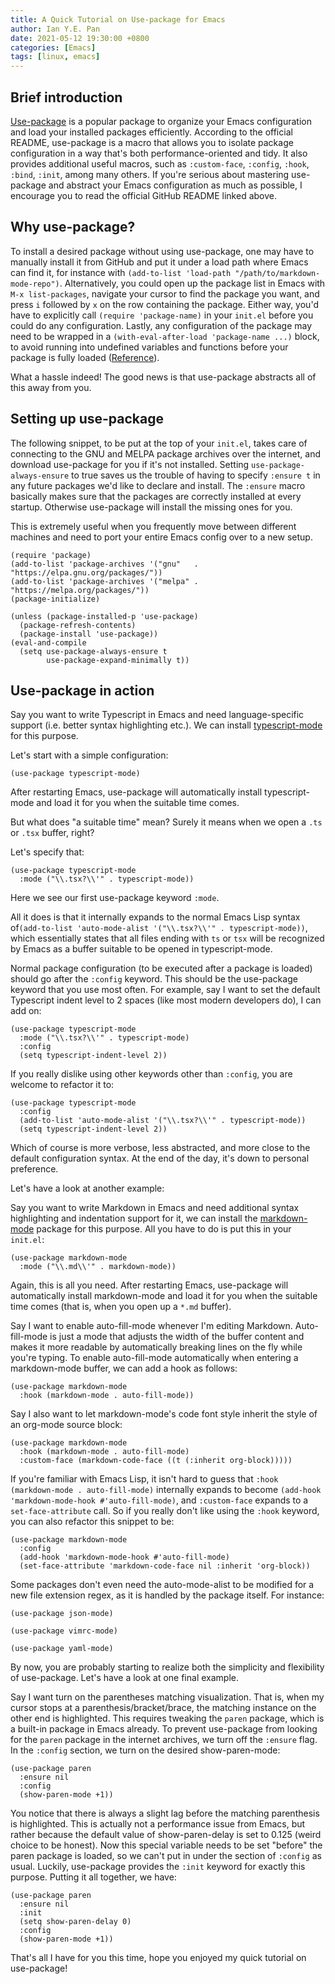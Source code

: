 ```yaml
---
title: A Quick Tutorial on Use-package for Emacs
author: Ian Y.E. Pan
date: 2021-05-12 19:30:00 +0800
categories: [Emacs]
tags: [linux, emacs]
---
```


## Brief introduction

[Use-package](https://github.com/jwiegley/use-package) is a popular
package to organize your Emacs configuration and load your installed
packages efficiently. According to the official README, use-package is
a macro that allows you to isolate package configuration in a way
that's both performance-oriented and tidy. It also provides additional
useful macros, such as `:custom-face`, `:config`, `:hook`, `:bind`,
`:init`, among many others. If you're serious about mastering
use-package and abstract your Emacs configuration as much as possible,
I encourage you to read the official GitHub README linked above.

## Why use-package?

To install a desired package without using use-package, one may have
to manually install it from GitHub and put it under a load path where
Emacs can find it, for instance with `(add-to-list 'load-path
"/path/to/markdown-mode-repo")`. Alternatively, you could open up the
package list in Emacs with `M-x list-packages`, navigate your cursor
to find the package you want, and press `i` followed by `x` on the row
containing the package. Either way, you'd have to explicitly call
`(require 'package-name)` in your `init.el` before you could do any
configuration. Lastly, any configuration of the package may need to be
wrapped in a `(with-eval-after-load 'package-name ...)` block, to
avoid running into undefined variables and functions before your
package is fully loaded
([Reference](https://www.emacswiki.org/emacs/InstallingPackages#h5o-7)).

What a hassle indeed! The good news is that use-package abstracts all
of this away from you.

## Setting up use-package

The following snippet, to be put at the top of your `init.el`, takes
care of connecting to the GNU and MELPA package archives over the
internet, and download use-package for you if it's not
installed. Setting `use-package-always-ensure` to true saves us the
trouble of having to specify `:ensure t` in any future packages we'd
like to declare and install. The `:ensure` macro basically makes sure
that the packages are correctly installed at every startup. Otherwise
use-package will install the missing ones for you.

This is extremely useful when you frequently move between different
machines and need to port your entire Emacs config over to a new setup.

```emacs-lisp
(require 'package)
(add-to-list 'package-archives '("gnu"   . "https://elpa.gnu.org/packages/"))
(add-to-list 'package-archives '("melpa" . "https://melpa.org/packages/"))
(package-initialize)

(unless (package-installed-p 'use-package)
  (package-refresh-contents)
  (package-install 'use-package))
(eval-and-compile
  (setq use-package-always-ensure t
        use-package-expand-minimally t))
```

## Use-package in action


Say you want to write Typescript in Emacs and need language-specific
support (i.e. better syntax highlighting etc.). We can install
[typescript-mode](https://github.com/emacs-typescript/typescript.el/tree/1043025d42602d560949955410d3afa2562130ee) for this purpose.

Let's start with a simple configuration:

```emacs-lisp
(use-package typescript-mode)
```
After restarting Emacs,
use-package will automatically install typescript-mode and load it for
you when the suitable time comes.

But what does "a suitable time" mean? Surely it means when we open a
`.ts` or `.tsx` buffer, right?

Let's specify that:

```emacs-lisp
(use-package typescript-mode
  :mode ("\\.tsx?\\'" . typescript-mode))
```

Here we see our first use-package keyword `:mode`.

All it does is that it internally expands to the normal Emacs Lisp
syntax of`(add-to-list 'auto-mode-alist '("\\.tsx?\\'"
. typescript-mode))`, which essentially states that all files ending
with `ts` or `tsx` will be recognized by Emacs as a buffer suitable to
be opened in typescript-mode.

Normal package configuration (to be executed after a package is
loaded) should go after the `:config` keyword. This should be the
use-package keyword that you use most often. For example, say I want
to set the default Typescript indent level to 2 spaces (like most
modern developers do), I can add on:

```emacs-lisp
(use-package typescript-mode
  :mode ("\\.tsx?\\'" . typescript-mode)
  :config
  (setq typescript-indent-level 2))
```
If you really dislike using other keywords other than `:config`, you
are welcome to refactor it to:
```emacs-lisp
(use-package typescript-mode
  :config
  (add-to-list 'auto-mode-alist '("\\.tsx?\\'" . typescript-mode))
  (setq typescript-indent-level 2))
```

Which of course is more verbose, less abstracted, and more close to
the default configuration syntax. At the end of the day, it's down to
personal preference.

Let's have a look at another example:

Say you want to write Markdown in Emacs and need additional syntax
highlighting and indentation support for it, we can install the
[markdown-mode](https://github.com/jrblevin/markdown-mode) package for
this purpose. All you have to do is put this in your `init.el`:

```emacs-lisp
(use-package markdown-mode
  :mode ("\\.md\\'" . markdown-mode))
```

Again, this is all you need. After restarting Emacs,
use-package will automatically install markdown-mode and load it for
you when the suitable time comes (that is, when you open up a `*.md` buffer).

Say I want to enable auto-fill-mode whenever I'm editing
Markdown. Auto-fill-mode is just a mode that adjusts the width of the
buffer content and makes it more readable by automatically breaking
lines on the fly while you're typing. To enable auto-fill-mode
automatically when entering a markdown-mode buffer, we can add a hook
as follows:

```emacs-lisp
(use-package markdown-mode
  :hook (markdown-mode . auto-fill-mode))
```

Say I also want to let markdown-mode's code font style inherit the
style of an org-mode source block:


```emacs-lisp
(use-package markdown-mode
  :hook (markdown-mode . auto-fill-mode)
  :custom-face (markdown-code-face ((t (:inherit org-block)))))
```

If you're familiar with Emacs Lisp, it isn't hard to guess that `:hook
(markdown-mode . auto-fill-mode)` internally expands to become
`(add-hook 'markdown-mode-hook
#'auto-fill-mode)`, and `:custom-face` expands to a `set-face-attribute`
call. So if you really don't like using the `:hook` keyword, you can
also refactor this snippet to be:

```emacs-lisp
(use-package markdown-mode
  :config
  (add-hook 'markdown-mode-hook #'auto-fill-mode)
  (set-face-attribute 'markdown-code-face nil :inherit 'org-block))
```

Some packages don't even need the auto-mode-alist to be modified for a
new file extension regex, as it is handled by the package itself. For
instance:

```emacs-lisp
(use-package json-mode)

(use-package vimrc-mode)

(use-package yaml-mode)
```

By now, you are probably starting to realize both the simplicity and
flexibility of use-package. Let's have a look at one final example.

Say I want turn on the parentheses matching visualization. That is,
when my cursor stops at a parenthesis/bracket/brace, the matching
instance on the other end is highlighted. This requires tweaking the
`paren` package, which is a built-in package in Emacs already. To
prevent use-package from looking for the `paren` package in the
internet archives, we turn off the `:ensure` flag. In the `:config`
section, we turn on the desired show-paren-mode:

```emacs-lisp
(use-package paren
  :ensure nil
  :config
  (show-paren-mode +1))
```

You notice that there is always a slight lag before the matching
parenthesis is highlighted. This is actually not a performance issue
from Emacs, but rather because the default value of show-paren-delay
is set to 0.125 (weird choice to be honest). Now this special variable
needs to be set "before" the paren package is loaded, so we can't put
in under the section of `:config` as usual. Luckily, use-package
provides the `:init` keyword for exactly this purpose. Putting it all
together, we have:

```emacs-lisp
(use-package paren
  :ensure nil
  :init
  (setq show-paren-delay 0)
  :config
  (show-paren-mode +1))
```

That's all I have for you this time, hope you enjoyed my quick
tutorial on use-package!
